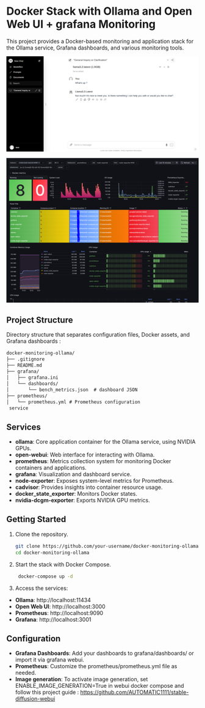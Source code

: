# Docker Stack with Ollama and Open Web UI + grafana Monitoring

This project provides a Docker-based monitoring and application stack for the Ollama service, Grafana dashboards, and various monitoring tools.

![Open webui image](webui.PNG)

![Dashboard image](dashboard.PNG)


## Project Structure

Directory structure that separates configuration files, Docker assets, and Grafana dashboards :

```plaintext
docker-monitoring-ollama/
├── .gitignore
├── README.md
├── grafana/
│   ├── grafana.ini
│   └── dashboards/
│       └── bench_metrics.json  # dashboard JSON
├── prometheus/
│   └── prometheus.yml # Prometheus configuration
 service
```

## Services

- **ollama**: Core application container for the Ollama service, using NVIDIA GPUs.
- **open-webui**: Web interface for interacting with Ollama.
- **prometheus**: Metrics collection system for monitoring Docker containers and applications.
- **grafana**: Visualization and dashboard service.
- **node-exporter**: Exposes system-level metrics for Prometheus.
- **cadvisor**: Provides insights into container resource usage.
- **docker_state_exporter**: Monitors Docker states.
- **nvidia-dcgm-exporter**: Exports NVIDIA GPU metrics.

## Getting Started

1. Clone the repository.
   ```bash
   git clone https://github.com/your-username/docker-monitoring-ollama.git
   cd docker-monitoring-ollama
   ```

2. Start the stack with Docker Compose.
   ```bash
    docker-compose up -d
    ```

3. Access the services:
- **Ollama**: http://localhost:11434
- **Open Web UI**: http://localhost:3000
- **Prometheus**: http://localhost:9090
- **Grafana**: http://localhost:3001

## Configuration
- **Grafana Dashboards**: Add your dashboards to grafana/dashboards/ or import it via grafana webui.
- **Prometheus**: Customize the prometheus/prometheus.yml file as needed.
- **Image generation**: To activate image generation, set ENABLE_IMAGE_GENERATION=True in webui docker compose and follow this project guide : https://github.com/AUTOMATIC1111/stable-diffusion-webui